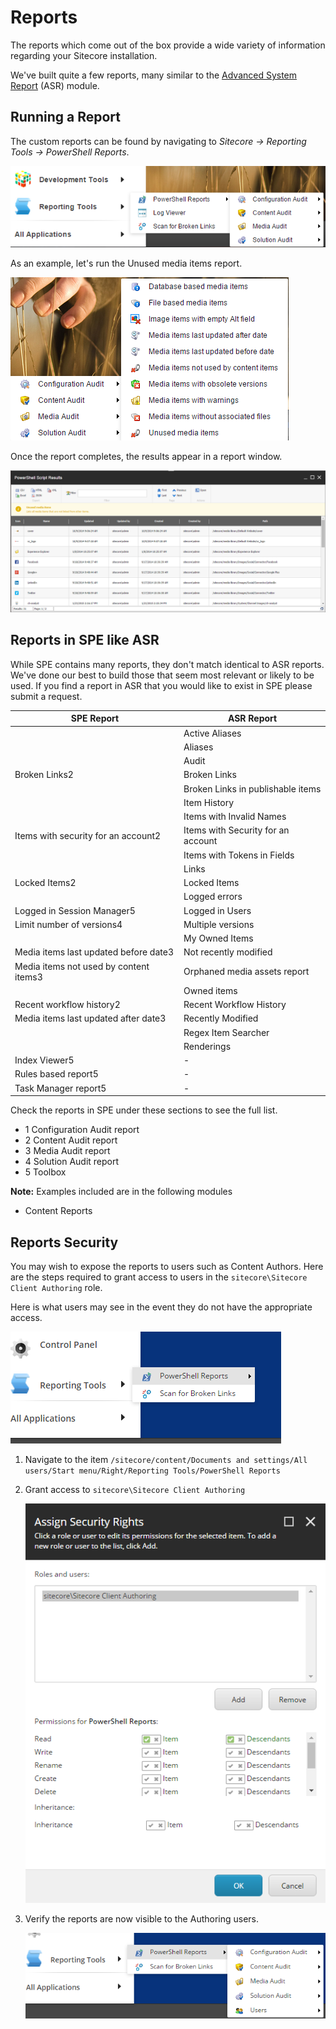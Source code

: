 # Reports

The reports which come out of the box provide a wide variety of information regarding your Sitecore installation.

We've built quite a few reports, many similar to the [Advanced System Report](https://github.com/SitecorePowerShell/Book/tree/9c7126d7a38df6ef372e8baef52f9a02baabd550/modules/integration-points/reports/[https:/marketplace.sitecore.net/en/Modules/A/Advanced/_System/_Reporter.aspx]) \(ASR\) module.

## Running a Report

The custom reports can be found by navigating to _Sitecore -&gt; Reporting Tools -&gt; PowerShell Reports_.

![Reports](../../../.gitbook/assets/reports.png)

As an example, let's run the Unused media items report.

![Unused Media Items](../../../.gitbook/assets/reports-unusedmedia.png)

Once the report completes, the results appear in a report window.

![Unused Media Items Output](../../../.gitbook/assets/reports-output.png)

## Reports in SPE like ASR

While SPE contains many reports, they don't match identical to ASR reports. We've done our best to build those that seem most relevant or likely to be used. If you find a report in ASR that you would like to exist in SPE please submit a request.

| **SPE Report** | **ASR Report** |
| --- | --- |
|  | Active Aliases |
|  | Aliases |
|  | Audit |
| Broken Links2 | Broken Links |
|  | Broken Links in publishable items |
|  | Item History |
|  | Items with Invalid Names |
| Items with security for an account2 | Items with Security for an account |
|  | Items with Tokens in Fields |
|  | Links |
| Locked Items2 | Locked Items |
|  | Logged errors |
| Logged in Session Manager5 | Logged in Users |
| Limit number of versions4 | Multiple versions |
|  | My Owned Items |
| Media items last updated before date3 | Not recently modified |
| Media items not used by content items3 | Orphaned media assets report |
|  | Owned items |
| Recent workflow history2 | Recent Workflow History |
| Media items last updated after date3 | Recently Modified |
|  | Regex Item Searcher |
|  | Renderings |
| Index Viewer5 | - |
| Rules based report5 | - |
| Task Manager report5 | - |

Check the reports in SPE under these sections to see the full list.

* 1 Configuration Audit report
* 2 Content Audit report
* 3 Media Audit report
* 4 Solution Audit report
* 5 Toolbox

**Note:** Examples included are in the following modules

* Content Reports

## Reports Security

You may wish to expose the reports to users such as Content Authors. Here are the steps required to grant access to users in the `sitecore\Sitecore Client Authoring` role.

Here is what users may see in the event they do not have the appropriate access.

![Reports without Access](../../../.gitbook/assets/reports-menuwithoutaccess.png)

1. Navigate to the item `/sitecore/content/Documents and settings/All users/Start menu/Right/Reporting Tools/PowerShell Reports`
2. Grant access to `sitecore\Sitecore Client Authoring`

   ![Report Viewer Access](../../../.gitbook/assets/reports-vieweraccess.png)

3. Verify the reports are now visible to the Authoring users.

   ![Reports with Access](../../../.gitbook/assets/reports-menuwithaccess.png)

